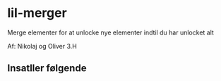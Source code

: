 # lil-merger
Merge elementer for at unlocke nye elementer indtil du har unlocket alt

Af: Nikolaj og Oliver 3.H

Insatller følgende
  -
